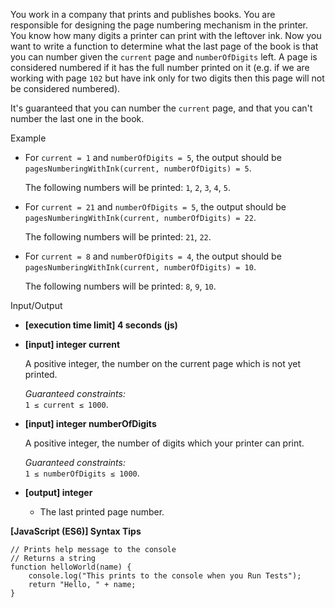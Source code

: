 You work in a company that prints and publishes books. You are responsible for designing
the page numbering mechanism in the printer. You know how many digits a printer can print
with the leftover ink. Now you want to write a function to determine what the last page of
the book is that you can number given the `current` page and `numberOfDigits` left. A page
is considered numbered if it has the full number printed on it (e.g. if we are working
with page `102` but have ink only for two digits then this page will not be considered
numbered).

It's guaranteed that you can number the `current` page, and that you can't number the last
one in the book.

Example

- For `current = 1` and `numberOfDigits = 5`, the output should be  
  `pagesNumberingWithInk(current, numberOfDigits) = 5`.

  The following numbers will be printed: `1`, `2`, `3`, `4`, `5`.

- For `current = 21` and `numberOfDigits = 5`, the output should be  
  `pagesNumberingWithInk(current, numberOfDigits) = 22`.

  The following numbers will be printed: `21`, `22`.

- For `current = 8` and `numberOfDigits = 4`, the output should be  
  `pagesNumberingWithInk(current, numberOfDigits) = 10`.

  The following numbers will be printed: `8`, `9`, `10`.

Input/Output

- **\[execution time limit\] 4 seconds (js)**

- **\[input\] integer current**

  A positive integer, the number on the current page which is not yet printed.

  _Guaranteed constraints:_  
  `1 ≤ current ≤ 1000`.

- **\[input\] integer numberOfDigits**

  A positive integer, the number of digits which your printer can print.

  _Guaranteed constraints:_  
  `1 ≤ numberOfDigits ≤ 1000`.

- **\[output\] integer**

  - The last printed page number.

**\[JavaScript (ES6)\] Syntax Tips**

    // Prints help message to the console
    // Returns a string
    function helloWorld(name) {
        console.log("This prints to the console when you Run Tests");
        return "Hello, " + name;
    }
